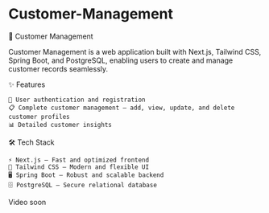 # Customer-Management

👥 Customer Management

Customer Management is a web application built with Next.js, Tailwind CSS, Spring Boot, and PostgreSQL, enabling users to create and manage customer records seamlessly.

✨ Features

    🔐 User authentication and registration
    📋 Complete customer management – add, view, update, and delete customer profiles
    📊 Detailed customer insights

🛠 Tech Stack

    ⚡ Next.js – Fast and optimized frontend
    🎨 Tailwind CSS – Modern and flexible UI
    🖥️ Spring Boot – Robust and scalable backend
    🗄️ PostgreSQL – Secure relational database

Video soon
